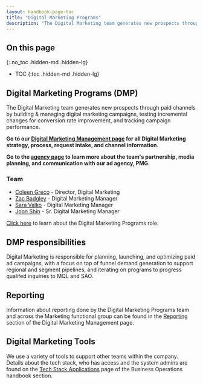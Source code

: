 ```yaml
---
layout: handbook-page-toc
title: "Digital Marketing Programs"
description: "The Digital Marketing team generates new prospects through paid channels by building & managing digital marketing campaigns, testing incremental changes for conversion rate improvement, and tracking campaign performance."
---
```


## On this page
{:.no_toc .hidden-md .hidden-lg}

- TOC
{:toc .hidden-md .hidden-lg}

## Digital Marketing Programs (DMP)

The Digital Marketing team generates new prospects through paid channels by building & managing digital marketing campaigns, testing incremental changes for conversion rate improvement, and tracking campaign performance.

**Go to our [Digital Marketing Management page](/handbook/marketing/demand-generation/digital-marketing/digital-marketing-management/) for all Digital Marketing strategy, process, request intake, and channel information.**

**Go to the [agency page](/handbook/marketing/demand-generation/digital-marketing/agency/) to learn more about the team's partnership, media planning, and communication with our ad agency, PMG.**

### Team
 
- [Coleen Greco](https://gitlab.com/coleengreco) - Director, Digital Marketing
- [Zac Badgley](https://gitlab.com/zbadgley) - Digital Marketing Manager
- [Sara Valko](https://gitlab.com/svalko) - Digital Marketing Manager
- [Joon Shin](https://gitlab.com/jshin3) - Sr. Digital Marketing Manager

[Click here](/job-families/marketing/digital-marketing-programs-manager/) to learn about the Digital Marketing Programs role.

## DMP responsibilities
Digital Marketing is responsible for planning, launching, and optimizing paid ad campaigns, with a focus on top of funnel demand generation to support regional and segment pipelines, and iterating on programs to progress qualifed inquiries to MQL and SAO.

## Reporting

Information about reporting done by the Digital Marketing Programs team and across the Marketing functional group can be found in the [Reporting](/handbook/marketing/demand-generation/digital-marketing/digital-marketing-management/#reporting) section of the Digital Marketing Management page.

## Digital Marketing Tools

We use a variety of tools to support other teams within the company. Details about the tech stack, who has access and the system admins are found on the [Tech Stack Applications](/handbook/business-ops/tech-stack-applications/) page of the Business Operations handbook section.



